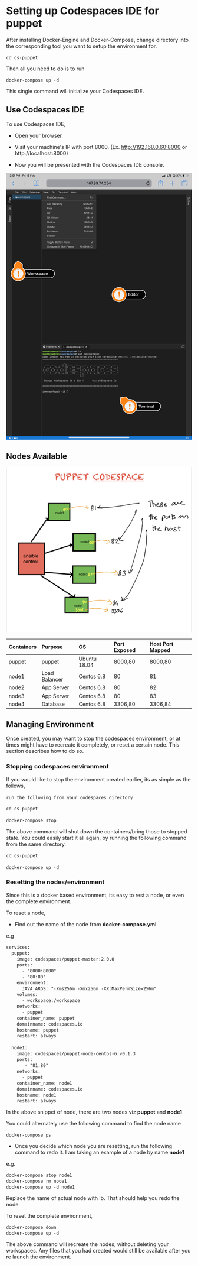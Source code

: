 # Setting up  Codespaces IDE for puppet

After installing Docker-Engine and Docker-Compose, change directory into the corresponding tool you want to setup the environment for.
```
cd cs-puppet
```

Then all you need to do is to run

```
docker-compose up -d
```

This single command will initialize your Codespaces IDE.

## Use Codespaces IDE

To use Codespaces IDE,

  * Open your browser.
  * Visit your machine's IP with port 8000. (Ex. http://192.168.0.60:8000  or http://localhost:8000)


  * Now you will be presented with the Codespaces IDE console.

![Email](images/codespaces.JPG)





## Nodes Available


![Email](images/puppet_codespace.jpeg)


| Containers    | Purpose     | OS | Port Exposed | Host Port Mapped |
| :------------- | :------------- | :------------- | :------------- | :------------- |
| puppet       | puppet      | Ubuntu 18.04  | 8000,80 |  8000,80 |
| node1       | Load Balancer       | Centos 6.8  | 80 |  81 |
| node2       | App Server       | Centos 6.8 | 80 | 82 |
| node3       |  App Server      | Centos 6.8 | 80 | 83  |
| node4       |  Database      | Centos 6.8  | 3306,80  | 3306,84 |



## Managing Environment

Once created, you may want to stop the codespaces environment, or at times might have to recreate it completely, or reset a certain node. This section describes how to do so.

### Stopping codespaces environment

If you would like to stop the environment created earlier, its as simple as the follows,

`run the following from your codespaces directory`

```
cd cs-puppet

docker-compose stop
```

The above command will shut down the containers/bring those to stopped state.  You could easily start it all again, by running the following command from the same directory.

```
cd cs-puppet

docker-compose up -d
```




### Resetting the nodes/environment

Since this is a docker based environment, its easy to rest a node, or even the complete environment.  

To reset a node,

 * Find out the name of the node from **docker-compose.yml**


e.g

```
services:
  puppet:
    image: codespaces/puppet-master:2.0.0
    ports:
      - "8000:8000"
      - "80:80"
    environment:
      JAVA_ARGS: "-Xms256m -Xmx256m -XX:MaxPermSize=256m"
    volumes:
      - workspace:/workspace
    networks:
      - puppet
    container_name: puppet
    domainname: codespaces.io
    hostname: puppet
    restart: always

  node1:
    image: codespaces/puppet-node-centos-6:v0.1.3
    ports:
       - "81:80"
    networks:
      - puppet
    container_name: node1
    domainname: codespaces.io
    hostname: node1
    restart: always
```

In the above snippet of node, there are two nodes viz **puppet** and **node1**

You could alternately use the following command to find the node name

```
docker-compose ps
```

  * Once you decide which node you are resetting, run the following command to redo it. I am taking an example of a node by name **node1**

e.g.  
```
docker-compose stop node1
docker-compose rm node1
docker-compose up -d node1
```

Replace the name of actual node with lb.  That should help you redo the node


To reset the complete environment,

```
docker-compose down
docker-compose up -d  

```

The above command will recreate the nodes, without deleting your workspaces. Any files that you had created would still be available after you re launch the environment.
